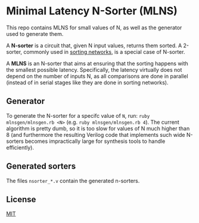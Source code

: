 # Minimal Latency N-Sorter (MLNS)

This repo contains MLNS for small values of N, as well as the generator used to generate them.

A **N-sorter** is a circuit that, given N input values, returns them sorted.
A 2-sorter, commonly used in [sorting networks][SN], is a special case of N-sorter.

A **MLNS** is an N-sorter that aims at ensuring that the sorting happens with the smallest
possible latency. Specifically, the latency virtually does not depend on the number of inputs N,
as all comparisons are done in parallel (instead of in serial stages like they are done in
sorting networks).

## Generator

To generate the N-sorter for a specifc value of `N`, run: `ruby mlnsgen/mlnsgen.rb <N>` (e.g. `ruby mlnsgen/mlnsgen.rb 4`).
The current algorithm is pretty dumb, so it is too slow for values of N much higher than 8 (and furthermore the resulting
Verilog code that implements such wide N-sorters becomes impractically large for synthesis tools to handle efficiently).

## Generated sorters

The files `nsorter_*.v` contain the generated n-sorters.

## License

[MIT](LICENSE)



[SN]: https://en.wikipedia.org/wiki/Sorting_network
